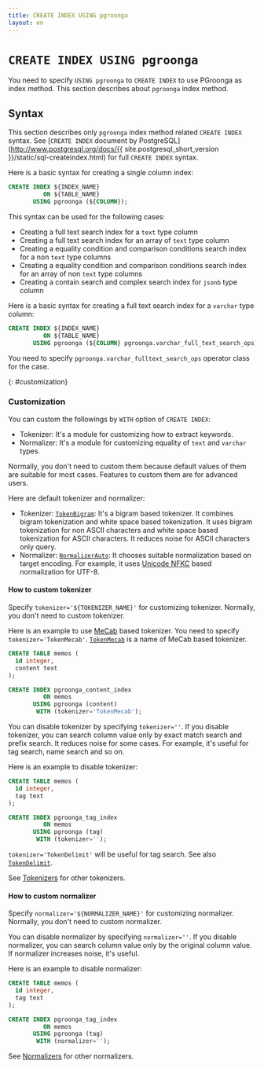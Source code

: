 ```yaml
---
title: CREATE INDEX USING pgroonga
layout: en
---
```


# `CREATE INDEX USING pgroonga`

You need to specify `USING pgroonga` to `CREATE INDEX` to use PGroonga as index method. This section describes about `pgroonga` index method.

## Syntax

This section describes only `pgroonga` index method related `CREATE INDEX` syntax. See [`CREATE INDEX` document by PostgreSQL](http://www.postgresql.org/docs/{{ site.postgresql_short_version }}/static/sql-createindex.html) for full `CREATE INDEX` syntax.

Here is a basic syntax for creating a single column index:

```sql
CREATE INDEX ${INDEX_NAME}
          ON ${TABLE_NAME}
       USING pgroonga (${COLUMN});
```

This syntax can be used for the following cases:

  * Creating a full text search index for a `text` type column
  * Creating a full text search index for an array of `text` type column
  * Creating a equality condition and comparison conditions search index for a non `text` type columns
  * Creating a equality condition and comparison conditions search index for an array of non `text` type columns
  * Creating a contain search and complex search index for `jsonb` type column

Here is a basic syntax for creating a full text search index for a `varchar` type column:

```sql
CREATE INDEX ${INDEX_NAME}
          ON ${TABLE_NAME}
       USING pgroonga (${COLUMN} pgroonga.varchar_full_text_search_ops);
```

You need to specify `pgroonga.varchar_fulltext_search_ops` operator class for the case.

{: #customization}

### Customization

You can custom the followings by `WITH` option of `CREATE INDEX`:

  * Tokenizer: It's a module for customizing how to extract keywords.
  * Normalizer: It's a module for customizing equality of `text` and `varchar` types.

Normally, you don't need to custom them because default values of them are suitable for most cases. Features to custom them are for advanced users.

Here are default tokenizer and normalizer:

  * Tokenizer: [`TokenBigram`](http://groonga.org/docs/reference/tokenizers.html#token-bigram): It's a bigram based tokenizer. It combines bigram tokenization and white space based tokenization. It uses bigram tokenization for non ASCII characters and white space based tokenization for ASCII characters. It reduces noise for ASCII characters only query.
  * Normalizer: [`NormalizerAuto`](http://groonga.org/docs/reference/normalizers.html#normalizer-auto): It chooses suitable normalization based on target encoding. For example, it uses [Unicode NFKC](http://unicode.org/reports/tr15/) based normalization for UTF-8.

#### How to custom tokenizer

Specify `tokenizer='${TOKENIZER_NAME}'` for customizing tokenizer. Normally, you don't need to custom tokenizer.

Here is an example to use [MeCab](http://taku910.github.io/mecab/) based tokenizer. You need to specify `tokenizer='TokenMecab'`. [`TokenMecab`](http://groonga.org/docs/reference/tokenizers.html#token-mecab) is a name of MeCab based tokenizer.

```sql
CREATE TABLE memos (
  id integer,
  content text
);

CREATE INDEX pgroonga_content_index
          ON memos
       USING pgroonga (content)
        WITH (tokenizer='TokenMecab');
```

You can disable tokenizer by specifying `tokenizer=''`. If you disable tokenizer, you can search column value only by exact match search and prefix search. It reduces noise for some cases. For example, it's useful for tag search, name search and so on.

Here is an example to disable tokenizer:

```sql
CREATE TABLE memos (
  id integer,
  tag text
);

CREATE INDEX pgroonga_tag_index
          ON memos
       USING pgroonga (tag)
        WITH (tokenizer='');
```

`tokenizer='TokenDelimit'` will be useful for tag search. See also [`TokenDelimit`](http://groonga.org/docs/reference/tokenizers.html#token-delimit).

See [Tokenizers](http://groonga.org/docs/reference/tokenizers.html) for other tokenizers.

#### How to custom normalizer

Specify `normalizer='${NORMALIZER_NAME}'` for customizing normalizer. Normally, you don't need to custom normalizer.

You can disable normalizer by specifying `normalizer=''`. If you disable normalizer, you can search column value only by the original column value. If normalizer increases noise, it's useful.

Here is an example to disable normalizer:

```sql
CREATE TABLE memos (
  id integer,
  tag text
);

CREATE INDEX pgroonga_tag_index
          ON memos
       USING pgroonga (tag)
        WITH (normalizer='');
```

See [Normalizers](http://groonga.org/docs/reference/normalizers.html) for other normalizers.
